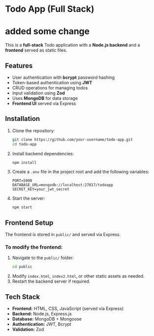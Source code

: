 # Todo App (Full Stack)
# added some change
This is a **full-stack** Todo application with a **Node.js backend** and a **frontend** served as static files.

## Features
- User authentication with **bcrypt** password hashing
- Token-based authentication using **JWT**
- CRUD operations for managing todos
- Input validation using **Zod**
- Uses **MongoDB** for data storage
- **Frontend UI** served via Express

## Installation

1. Clone the repository:
   ```sh
   git clone https://github.com/your-username/todo-app.git
   cd todo-app
   ```

2. Install backend dependencies:
   ```sh
   npm install
   ```

3. Create a `.env` file in the project root and add the following variables:
   ```env
   PORT=5000
   DATABASE_URL=mongodb://localhost:27017/todoapp
   SECRET_KEY=your_jwt_secret
   ```

4. Start the server:
   ```sh
   npm start
   ```

## Frontend Setup
The frontend is stored in `public/` and served via Express.

### **To modify the frontend:**
1. Navigate to the `public/` folder:
   ```sh
   cd public
   ```
2. Modify `index.html`, `index2.html`, or other static assets as needed.
3. Restart the backend server if required.

## Tech Stack
- **Frontend:** HTML, CSS, JavaScript (served via Express)
- **Backend:** Node.js, Express.js
- **Database:** MongoDB + Mongoose
- **Authentication:** JWT, Bcrypt
- **Validation:** Zod


